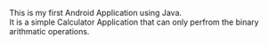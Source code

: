 This is my first Android Application using Java.
<br>
It is a simple Calculator Application that can only perfrom the binary arithmatic operations.
